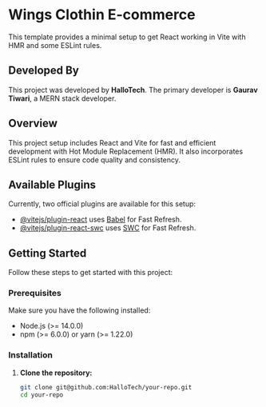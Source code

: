 # Wings Clothin E-commerce

This template provides a minimal setup to get React working in Vite with HMR and some ESLint rules.

## Developed By

This project was developed by **HalloTech**. The primary developer is **Gaurav Tiwari**, a MERN stack developer.

## Overview

This project setup includes React and Vite for fast and efficient development with Hot Module Replacement (HMR). It also incorporates ESLint rules to ensure code quality and consistency.

## Available Plugins

Currently, two official plugins are available for this setup:

- [@vitejs/plugin-react](https://github.com/vitejs/vite-plugin-react/blob/main/packages/plugin-react/README.md) uses [Babel](https://babeljs.io/) for Fast Refresh.
- [@vitejs/plugin-react-swc](https://github.com/vitejs/vite-plugin-react-swc) uses [SWC](https://swc.rs/) for Fast Refresh.

## Getting Started

Follow these steps to get started with this project:

### Prerequisites

Make sure you have the following installed:

- Node.js (>= 14.0.0)
- npm (>= 6.0.0) or yarn (>= 1.22.0)

### Installation

1. **Clone the repository:**

   ```sh
   git clone git@github.com:HalloTech/your-repo.git
   cd your-repo
   ```
